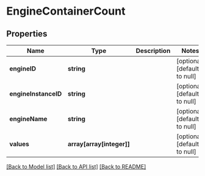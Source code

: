 # EngineContainerCount

## Properties
Name | Type | Description | Notes
------------ | ------------- | ------------- | -------------
**engineID** | **string** |  | [optional] [default to null]
**engineInstanceID** | **string** |  | [optional] [default to null]
**engineName** | **string** |  | [optional] [default to null]
**values** | **array[array[integer]]** |  | [optional] [default to null]

[[Back to Model list]](../README.md#documentation-for-models) [[Back to API list]](../README.md#documentation-for-api-endpoints) [[Back to README]](../README.md)


